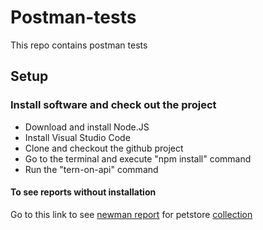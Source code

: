 # Postman-tests

This repo contains postman tests

## Setup

### Install software and check out the project

- Download and install Node.JS
- Install Visual Studio Code
- Clone and checkout the github project
- Go to the terminal and execute "npm install" command
- Run the "tern-on-api" command


#### To see reports without installation
Go to this link to see [newman report](https://leraroy.github.io/postman-tests/) for petstore [collection](RunReports.zip)



